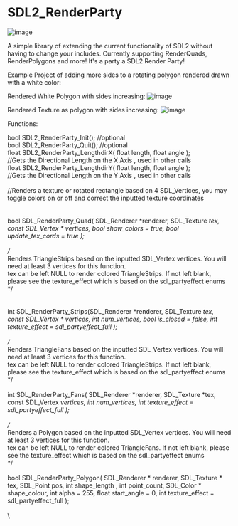 # SDL2_RenderParty

![image](https://github.com/pawbyte/SDL2_RenderParty/blob/main/images/sdl2_renderparty_logo.png?raw=true)

A simple library of extending the current functionality of SDL2 without having to change your includes. Currently supporting RenderQuads, RenderPolygons and more! It's a party a SDL2 Render Party!

Example Project of adding more sides to a rotating polygon rendered drawn with a white color:

Rendered White Polygon with sides increasing:
![image](https://raw.githubusercontent.com/pawbyte/SDL2_Render_Party/main/examples/SDL2_Render_Party_White_Polygon_Test.gif)

Rendered Texture as polygon with sides increasing:
![image](https://github.com/pawbyte/SDL2_RenderParty/blob/main/examples/sdl2_render_party_mk_spinner_polygon.gif?raw=true)


Functions:

bool SDL2_RenderParty_Init();  //optional\
bool SDL2_RenderParty_Quit(); //optional\
float SDL2_RenderParty_LengthdirX( float length, float angle  ); \
//Gets the Directional Length on the X Axis , used in other calls\
float SDL2_RenderParty_LengthdirY( float length, float angle  ); \
//Gets the Directional Length on the Y Axis , used in other calls\
\
//Renders a texture or rotated rectangle based on 4 SDL_Vertices, you may toggle colors on or off and correct the inputted texture coordinates\
\
\
bool SDL_RenderParty_Quad( SDL_Renderer *renderer, SDL_Texture *tex, const SDL_Vertex * vertices, bool show_colors = true, bool update_tex_cords = true  );\
\
/*\
Renders TriangleStrips based on the inputted SDL_Vertex vertices. You will need at least 3 vertices for this function. \
tex can be left NULL to render colored TriangleStrips. If not left blank, please see the texture_effect which is based on the sdl_partyeffect enums\
*/\
\
\
int SDL_RenderParty_Strips(SDL_Renderer *renderer, SDL_Texture *tex, const SDL_Vertex * vertices, int num_vertices, bool is_closed = false, int texture_effect = sdl_partyeffect_full  );\
\
/*\
Renders TriangleFans based on the inputted SDL_Vertex vertices. You will need at least 3 vertices for this function. \
tex can be left NULL to render colored TriangleStrips. If not left blank, please see the texture_effect which is based on the sdl_partyeffect enums\
*/\
\
int SDL_RenderParty_Fans( SDL_Renderer *renderer, SDL_Texture *tex, const SDL_Vertex *vertices, int num_vertices, int texture_effect = sdl_partyeffect_full );\
\
/*\
Renders a Polygon based on the inputted SDL_Vertex vertices. You will need at least 3 vertices for this function. \
tex can be left NULL to render colored TriangleFans. If not left blank, please see the texture_effect which is based on the sdl_partyeffect enums\
*/\
\
bool SDL_RenderParty_Polygon( SDL_Renderer * renderer, SDL_Texture * tex, SDL_Point pos, int shape_length , int point_count, SDL_Color * shape_colour, int alpha = 255, float start_angle = 0, int texture_effect  = sdl_partyeffect_full );\
\
\
